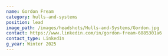 ```yaml
---
name: Gordon Fream
category: hulls-and-systems
position: lead
image_path: /images/headshots/Hulls-and-Systems/Gordon.jpg
contact: https://www.linkedin.com/in/gordon-fream-6885301a6
contact_type: LinkedIn
g_year: Winter 2025
---
```


